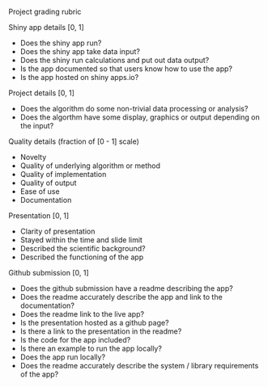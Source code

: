Project grading rubric

Shiny app details [0, 1]
* Does the shiny app run?
* Does the shiny app take data input?
* Does the shiny run calculations and put out data output?
* Is the app documented so that users know how to use the app?
* Is the app hosted on shiny apps.io?

Project details [0, 1]
* Does the algorithm do some non-trivial data processing or analysis?
* Does the algorthm have some display, graphics or output depending on the input?

Quality details (fraction of [0 - 1] scale)
* Novelty
* Quality of underlying algorithm or method
* Quality of implementation
* Quality of output
* Ease of use
* Documentation

Presentation [0, 1]
* Clarity of presentation
* Stayed within the time and slide limit
* Described the scientific background?
* Described the functioning of the app

Github submission [0, 1]
* Does the github submission have a readme describing the app?
* Does the readme accurately describe the app and link to the documentation?
* Does the readme link to the live app?
* Is the presentation hosted as a github page?
* Is there a link to the presentation in the readme?
* Is the code for the app included?
* Is there an example to run the app locally?
* Does the app run locally? 
* Does the readme accurately describe the system / library requirements of the app?

